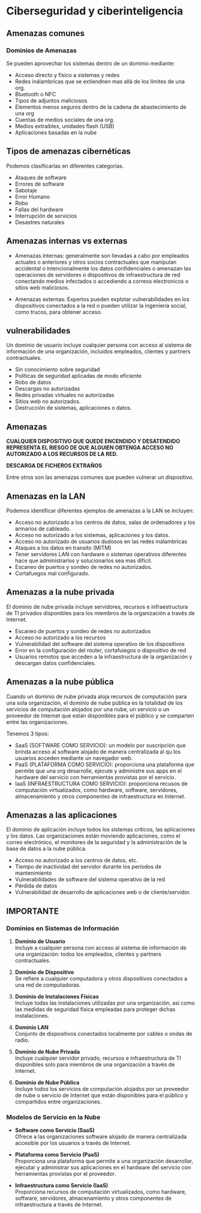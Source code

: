 # Ciberseguridad y ciberinteligencia

## Amenazas comunes

### Dominios de Amenazas

Se pueden aprovechar los sistemas dentro de un dominio mediante:
- Acceso directo y físico a sistemas y redes
- Redes inálambricas que se extiendnen mas allá de los límites de una org.
- Bluetooth o NFC
- Tipos de adjuntos maliciosos
- Elementos menos seguros dentro de la cadena de abastecimiento de una org
- Cuentas de medios sociales de una org.
- Medios extraíbles, unidades flash (USB)
- Aplicaciones basadas en la nube

## Tipos de amenazas cibernéticas

Podemos clasificarlas en diferentes categorias.

- Ataques de software
- Errores de software
- Sabotaje
- Error Humano
- Robo
- Fallas del hardware
- Interrupción de servicios
- Desastres naturales

## Amenazas internas vs externas

- Amenazas internas: generalmente son llevadas a cabo por empleados actuales o anteriores y otros socios contractuales que manipulan accidental o intencionalmente los datos confidenciales o amenazan las operaciones de servidores o dispositivos de infraestructura de red conectando medios infectados o accediendo a correos electronicos o sitios web maliciosos.

- Amenazas externas: Expertos pueden explotar vulnerabilidades en los dispositivos conectados a la red o pueden utilizar la ingeniería social, como trucos, para obtener acceso.

## vulnerabilidades
Un dominio de usuario incluye cualquier persona con acceso al sistema de información de una organización, incluidos empleados, clientes y partners contractuales.

- Sin conocimiento sobre seguridad
- Políticas de seguridad aplicadas de modo eficiente
- Robo de datos
- Descargas no autorizadas
- Redes privadas virtuales no autorizadas
- Sitios web no autorizados.
- Destrucción de sistemas, aplicaciones o datos.

## Amenazas
**CUALQUIER DISPOSITIVO QUE QUEDE ENCENDIDO Y DESATENDIDO REPRESENTA EL RIESGO DE QUE ALGUIEN OBTENGA ACCESO NO AUTORIZADO A LOS RECURSOS DE LA RED.**

**DESCARGA DE FICHEROS EXTRAÑOS**

Entre otros son las amenazas comunes que pueden vulnerar un dispositivo.

## Amenazas en la LAN
Podemos identificar diferentes ejemplos de amenazas a la LAN se incluyen:
- Acceso no autorizado a los centros de datos, salas de ordenadores y los armarios de cableado.
- Acceso no autorizado a los sistemas, aplicaciones y los datos.
- Acceso no autorizado de usuarios dudosos en las redes inálambricas
- Ataques a los datos en transito (MITM)
- Tener servidores LAN con hardware o sistemas operativos diferentes hace que administrarlos y solucionarlos sea mas difícil.
- Escaneo de puertos y sondeo de redes no autorizados.
- Cortafuegos mal configurado.

## Amenazas a la nube privada
El dominio de nube privada incluye servidores, recursos e infraestructura de TI privados disponibles para los miembros de la organización a través de Internet.

- Escaneo de puertos y sondeo de redes no autorizados
- Acceso no autorizado a los recursos
- Vulnerabilidad del software del sistema operativo de los dispositivos
- Error en la configuración del router, cortafuiegos o dispositivo de red
- Usuarios remotos que acceden a la infraestructura de la organización y descargan datos confidenciales.

## Amenazas a la nube pública
Cuando un dominio de nube privada aloja recursos de computación para una sola organización, el dominio de nube pública es la totalidad de los servicios de computación alojados por una nube, un servicio o un proveedor de Internet que están disponibles para el público y se comparten entre las organizaciones.

Tenemos 3 tipos:

- SaaS (SOFTWARE COMO SERVICIO): un modelo por suscripción que brinda acceso al software alojado de manera centralizada al qu los usuarios acceden mediante un navegador web.
- PaaS (PLATAFORMA COMO SERVICIO): proporciona una plataforma que permite que una org desarrolle, ejecute y administre sus apps en el hardware del servicio con herramientas provistas por el servicio.
- IaaS (INFRAESTRUCTURA COMO SERVICIO): proporciona recusos de computación virtualizados, como hardware, software, servidores, almacenamiento y otros componentes de infraestructura en Internet.

## Amenazas a las aplicaciones
El dominio de aplicación incluye todos los sistemas críticos, las aplicaciones y los datos. Las organizaciones están moviendo aplicaciones, como el correo electrónico, el monitoreo de la seguridad y la administración de la base de datos a la nube pública.

- Acceso no autorizado a los centros de datos, etc.
- Tiempo de inactividad del servidor durante los períodos de mantenimiento
- Vulnerabilidades de software del sistema operativo de la red
- Pérdida de datos
- Vulnerabilidad de desarrollo de aplicaciones web o de cliente/servidor.

## IMPORTANTE

### Dominios en Sistemas de Información

1. **Dominio de Usuario**  
   Incluye a cualquier persona con acceso al sistema de información de una organización: todos los empleados, clientes y partners contractuales.

2. **Dominio de Dispositivo**  
   Se refiere a cualquier computadora y otros dispositivos conectados a una red de computadoras.

3. **Dominio de Instalaciones Físicas**  
   Incluye todas las instalaciones utilizadas por una organización, así como las medidas de seguridad física empleadas para proteger dichas instalaciones.

4. **Dominio LAN**  
   Conjunto de dispositivos conectados localmente por cables o ondas de radio.

5. **Dominio de Nube Privada**  
   Incluye cualquier servidor privado, recursos e infraestructura de TI disponibles solo para miembros de una organización a través de Internet.

6. **Dominio de Nube Pública**  
   Incluye todos los servicios de computación alojados por un proveedor de nube o servicio de Internet que están disponibles para el público y compartidos entre organizaciones.

### Modelos de Servicio en la Nube

- **Software como Servicio (SaaS)**  
  Ofrece a las organizaciones software alojado de manera centralizada accesible por los usuarios a través de Internet.

- **Plataforma como Servicio (PaaS)**  
  Proporciona una plataforma que permite a una organización desarrollar, ejecutar y administrar sus aplicaciones en el hardware del servicio con herramientas provistas por el proveedor.

- **Infraestructura como Servicio (IaaS)**  
  Proporciona recursos de computación virtualizados, como hardware, software, servidores, almacenamiento y otros componentes de infraestructura a través de Internet.

